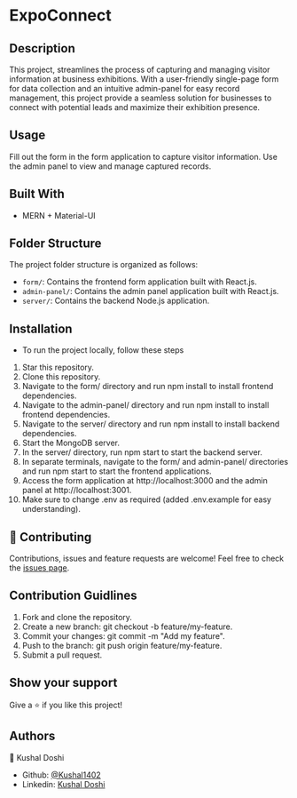 # ExpoConnect

## Description
This project, streamlines the process of capturing and managing visitor information at business exhibitions.
With a user-friendly single-page form for data collection and an intuitive admin-panel for easy record management, this project provide a seamless solution for businesses to connect with potential leads and maximize their exhibition presence.

## Usage
Fill out the form in the form application to capture visitor information.
Use the admin panel to view and manage captured records.

## Built With
- MERN + Material-UI

## Folder Structure
The project folder structure is organized as follows:

- `form/`: Contains the frontend form application built with React.js.
- `admin-panel/`: Contains the admin panel application built with React.js.
- `server/`: Contains the backend Node.js application.

## Installation
- To run the project locally, follow these steps
1. Star this repository.
2. Clone this repository.
3. Navigate to the form/ directory and run npm install to install frontend dependencies.
4. Navigate to the admin-panel/ directory and run npm install to install frontend dependencies.
5. Navigate to the server/ directory and run npm install to install backend dependencies.
6. Start the MongoDB server.
7. In the server/ directory, run npm start to start the backend server.
8. In separate terminals, navigate to the form/ and admin-panel/ directories and run npm start to start the frontend applications.
9. Access the form application at http://localhost:3000 and the admin panel at http://localhost:3001.
10. Make sure to change .env as required (added .env.example for easy understanding).

## 🤝 Contributing
Contributions, issues and feature requests are welcome!
Feel free to check the [issues page](https://github.com/Kushal1402/ExpoConnect/issues).

## Contribution Guidlines
1. Fork and clone the repository.
2. Create a new branch: git checkout -b feature/my-feature.
3. Commit your changes: git commit -m "Add my feature".
4. Push to the branch: git push origin feature/my-feature.
5. Submit a pull request.

## Show your support
Give a ⭐️ if you like this project!

## Authors
👤 Kushal Doshi
- Github: [@Kushal1402](https://github.com/Kushal1402)
- Linkedin: [Kushal Doshi](https://www.linkedin.com/in/kushaldoshi1402)
